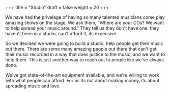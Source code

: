 +++
title = "Studio"
draft = false
weight = 20
+++

We have had the privelege of having so many talented musicians come play amazing
shows on the stage.  We ask them, "Where are your CDs?  We want to help spread
your music around."  They tell us they don't have one, they haven't been in a 
studio, can't afford it, its expensive.

So we decided we were going to build a studio, help people get their music out there.
There are some many amazing people out there that can't get their music recorded
in a way that does justice to the music, and we want to help them.  This is
just another way to reach out to people like we've always done.

We've got state-of-the-art equipment available, and we're willing to work with what
people can afford.  For us its not about making money, its about spreading music 
and love.
